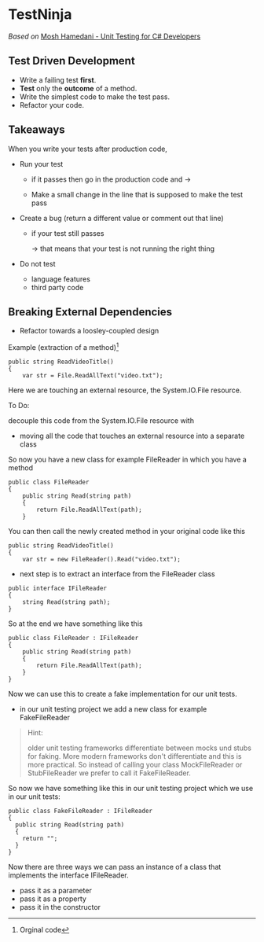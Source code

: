 # TestNinja

*Based on*
[Mosh Hamedani - Unit Testing for C# Developers](https://www.udemy.com/course/unit-testing-csharp/)

## Test Driven Development
- Write a failing test **first**.
- **Test** only the **outcome** of a method.
- Write the simplest code to make the test pass.
- Refactor your code.

## Takeaways
When you write your tests after production code,
- Run your test
    - if it passes then go in the production code and -><p>
    - Make a small change in the line that is supposed to make the test pass
- Create a bug (return a different value or comment out that line)
    - if your test still passes <p>
-> that means that your test is not running the right thing

- Do not test
    - language features
    - third party code

## Breaking External Dependencies
- Refactor towards a loosley-coupled design

Example (extraction of a method)[^1]
[^1]: Orginal code
```
public string ReadVideoTitle()
{
    var str = File.ReadAllText("video.txt");
```
Here we are touching an external resource, the System.IO.File resource.

To Do:<p>
decouple this code from the System.IO.File resource with
- moving all the code that touches an external resource into a separate class

So now you have a new class for example FileReader in which you have a method
```
public class FileReader
{
    public string Read(string path)
    {
        return File.ReadAllText(path);
    }
```

You can then call the newly created method in your original code like this

```
public string ReadVideoTitle()
{
    var str = new FileReader().Read("video.txt");
```
- next step is to extract an interface from the FileReader class

```
public interface IFileReader
{
    string Read(string path);
}
```
So at the end we have something like this
```
public class FileReader : IFileReader
{
    public string Read(string path)
    {
        return File.ReadAllText(path);
    }
}
```
Now we can use this to create a fake implementation for our unit tests.
- in our unit testing project we add a new class for example FakeFileReader
> Hint: <p>older unit testing frameworks differentiate between mocks und stubs for faking. More modern frameworks don't differentiate and this is more practical. So instead of calling your class MockFileReader or StubFileReader we prefer to call it FakeFileReader.

So now we have something like this in our unit testing project which we use in our unit tests:
```
public class FakeFileReader : IFileReader
{
  public string Read(string path)
  {
    return "";
  }
}
```
Now there are three ways we can pass an instance of a class that implements the interface IFileReader.
- pass it as a parameter
- pass it as a property
- pass it in the constructor
